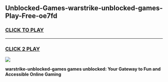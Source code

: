 
## Unblocked-Games-warstrike-unblocked-games-Play-Free-oe7fd
<h3>
<a href="https://premium76.site?title=warstrike-unblocked-games&ref=19M">CLICK TO PLAY</a></h3>
<hr>

<h3>
<a href="https://premium76.site?title=warstrike-unblocked-games&ref=19M">CLICK 2 PLAY</a>
  
</h3>

<a href="https://premium76.site?title=warstrike-unblocked-games&ref=19M"><img src="https://clearcache.store/games.png"></a>


**warstrike-unblocked-games games unblocked: Your Gateway to Fun and Accessible Online Gaming**
